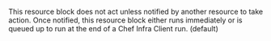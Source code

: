 This resource block does not act unless notified by another resource to
take action. Once notified, this resource block either runs immediately
or is queued up to run at the end of a Chef Infra Client run. (default)
